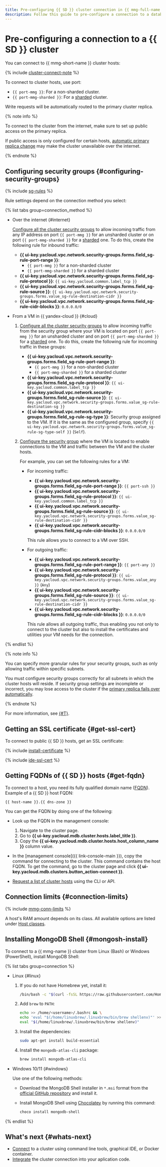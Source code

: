 ```yaml
---
title: Pre-configuring {{ SD }} cluster connection in {{ mmg-full-name }}
description: Follow this guide to pre-configure a connection to a database in a {{ SD }} cluster.
---
```


# Pre-configuring a connection to a {{ SD }} cluster

You can connect to {{ mmg-short-name }} cluster hosts:

{% include [cluster-connect-note](../../../_includes/mdb/mmg/cluster-connect-note.md) %}

To connect to cluster hosts, use port:

* `{{ port-mmg }}`: For a non-sharded cluster.
* `{{ port-mmg-sharded }}`: For a [sharded](../../concepts/sharding.md) cluster.

Write requests will be automatically routed to the primary cluster replica.

{% note info %}

To connect to the cluster from the internet, make sure to set up public access on the primary replica.

If public access is only configured for certain hosts, [automatic primary replica change](../../concepts/replication.md) may make the cluster unavailable over the internet.

{% endnote %}



## Configuring security groups {#configuring-security-groups}

{% include [sg-rules](../../../_includes/mdb/sg-rules-connect.md) %}

Rule settings depend on the connection method you select:

{% list tabs group=connection_method %}

- Over the internet {#internet}

    [Configure all the cluster security groups](../../../vpc/operations/security-group-add-rule.md) to allow incoming traffic from any IP address on port `{{ port-mmg }}` for an unsharded cluster or on port `{{ port-mmg-sharded }}` for a [sharded](../shards.md) one. To do this, create the following rule for inbound traffic:

    * **{{ ui-key.yacloud.vpc.network.security-groups.forms.field_sg-rule-port-range }}**:
        * `{{ port-mmg }}` for a non-sharded cluster
        * `{{ port-mmg-sharded }}` for a sharded cluster
    * **{{ ui-key.yacloud.vpc.network.security-groups.forms.field_sg-rule-protocol }}**: `{{ ui-key.yacloud.common.label_tcp }}`
    * **{{ ui-key.yacloud.vpc.network.security-groups.forms.field_sg-rule-source }}**: `{{ ui-key.yacloud.vpc.network.security-groups.forms.value_sg-rule-destination-cidr }}`
    * **{{ ui-key.yacloud.vpc.network.security-groups.forms.field_sg-rule-cidr-blocks }}**: `0.0.0.0/0`

- From a VM in {{ yandex-cloud }} {#cloud}

    1. [Configure all the cluster security groups](../../../vpc/operations/security-group-add-rule.md) to allow incoming traffic from the security group where your VM is located on port `{{ port-mmg }}` for an unsharded cluster and on port `{{ port-mmg-sharded }}` for a [sharded](../shards.md) one. To do this, create the following rule for incoming traffic in these groups:

        * **{{ ui-key.yacloud.vpc.network.security-groups.forms.field_sg-rule-port-range }}**:
            * `{{ port-mmg }}` for a non-sharded cluster
            * `{{ port-mmg-sharded }}` for a sharded cluster
        * **{{ ui-key.yacloud.vpc.network.security-groups.forms.field_sg-rule-protocol }}**: `{{ ui-key.yacloud.common.label_tcp }}`
        * **{{ ui-key.yacloud.vpc.network.security-groups.forms.field_sg-rule-source }}**: `{{ ui-key.yacloud.vpc.network.security-groups.forms.value_sg-rule-destination-sg }}`
        * **{{ ui-key.yacloud.vpc.network.security-groups.forms.field_sg-rule-sg-type }}**: Security group assigned to the VM. If it is the same as the configured group, specify `{{ ui-key.yacloud.vpc.network.security-groups.forms.value_sg-rule-sg-type-self }}` (`Self`).
        
    1. [Configure the security group](../../../vpc/operations/security-group-add-rule.md) where the VM is located to enable connections to the VM and traffic between the VM and the cluster hosts.

        For example, you can set the following rules for a VM:

        * For incoming traffic:

            * **{{ ui-key.yacloud.vpc.network.security-groups.forms.field_sg-rule-port-range }}**: `{{ port-ssh }}`
            * **{{ ui-key.yacloud.vpc.network.security-groups.forms.field_sg-rule-protocol }}**: `{{ ui-key.yacloud.common.label_tcp }}`
            * **{{ ui-key.yacloud.vpc.network.security-groups.forms.field_sg-rule-source }}**: `{{ ui-key.yacloud.vpc.network.security-groups.forms.value_sg-rule-destination-cidr }}`
            * **{{ ui-key.yacloud.vpc.network.security-groups.forms.field_sg-rule-cidr-blocks }}**: `0.0.0.0/0`

            This rule allows you to connect to a VM over SSH.

        * For outgoing traffic:

            * **{{ ui-key.yacloud.vpc.network.security-groups.forms.field_sg-rule-port-range }}**: `{{ port-any }}`
            * **{{ ui-key.yacloud.vpc.network.security-groups.forms.field_sg-rule-protocol }}**: `{{ ui-key.yacloud.vpc.network.security-groups.forms.value_any }}` (`Any`)
            * **{{ ui-key.yacloud.vpc.network.security-groups.forms.field_sg-rule-source }}**: `{{ ui-key.yacloud.vpc.network.security-groups.forms.value_sg-rule-destination-cidr }}`
            * **{{ ui-key.yacloud.vpc.network.security-groups.forms.field_sg-rule-cidr-blocks }}**: `0.0.0.0/0`

            This rule allows all outgoing traffic, thus enabling you not only to connect to the cluster but also to install the certificates and utilities your VM needs for the connection.

{% endlist %}

{% note info %}

You can specify more granular rules for your security groups, such as only allowing traffic within specific subnets.

You must configure security groups correctly for all subnets in which the cluster hosts will reside. If security group settings are incomplete or incorrect, you may lose access to the cluster if the [primary replica fails over automatically](../../concepts/replication.md).

{% endnote %}

For more information, see [{#T}](../../concepts/network.md#security-groups).


## Getting an SSL certificate {#get-ssl-cert}

To connect to public {{ SD }} hosts, get an SSL certificate:

{% include [install-certificate](../../../_includes/mdb/mmg/install-certificate.md) %}

{% include [ide-ssl-cert](../../../_includes/mdb/mdb-ide-ssl-cert.md) %}

## Getting FQDNs of {{ SD }} hosts {#get-fqdn}

To connect to a host, you need its fully qualified domain name ([FQDN](../../concepts/network.md#hostname)). Example of a {{ SD }} host FQDN:

```text
{{ host-name }}.{{ dns-zone }}
```

You can get the FQDN by doing one of the following:

* Look up the FQDN in the management console:

    1. Navigate to the cluster page.
    1. Go to **{{ ui-key.yacloud.mdb.cluster.hosts.label_title }}**.
    1. Copy the **{{ ui-key.yacloud.mdb.cluster.hosts.host_column_name }}** column value.

* In the [management console]({{ link-console-main }}), copy the command for connecting to the cluster. This command contains the host FQDN. To get the command, go to the cluster page and click **{{ ui-key.yacloud.mdb.clusters.button_action-connect }}**.

* [Request a list of cluster hosts](../hosts.md#list-hosts) using the CLI or API.

## Connection limits {#connection-limits}

{% include [mmg-conn-limits](../../../_includes/mdb/mmg/conn-limits.md) %}

A host's RAM amount depends on its class. All available options are listed under [Host classes](../../concepts/instance-types.md).

## Installing MongoDB Shell {#mongosh-install}

To connect to a {{ mmg-name }} cluster from Linux (Bash) or Windows (PowerShell), install MongoDB Shell:

{% list tabs group=connection %}

- Linux {#linux}

  1. If you do not have Homebrew yet, install it:

      ```bash
      /bin/bash -c "$(curl -fsSL https://raw.githubusercontent.com/Homebrew/install/HEAD/install.sh)"
      ```

  1. Add `brew` to `PATH`:

      ```bash
      echo >> /home/<username>/.bashrc && \
      echo 'eval "$(/home/linuxbrew/.linuxbrew/bin/brew shellenv)"' >> /home/<user>/.bashrc && \
      eval "$(/home/linuxbrew/.linuxbrew/bin/brew shellenv)"
      ```

  1. Install the dependencies:

      ```bash
      sudo apt-get install build-essential
      ```

  1. Install the `mongodb-atlas-cli` package:

      ```bash
      brew install mongodb-atlas-cli
      ```

- Windows 10/11 {#windows}

  Use one of the following methods:

  * Download the MongoDB Shell installer in `*.msi` format from the [official GitHub repository](https://github.com/mongodb-js/mongosh/releases) and install it.
  * Install MongoDB Shell using [Chocolatey](https://chocolatey.org/install) by running this command:

    ```bash
    choco install mongodb-shell
    ```

{% endlist %}

## What's next {#whats-next}

* [Connect](clients.md) to a cluster using command line tools, graphical IDE, or Docker container.
* [Integrate](code-examples.md) the cluster connection into your aplication code.
